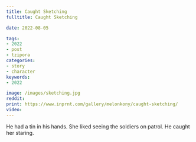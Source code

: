 ```yaml
---
title: Caught Sketching
fulltitle: Caught Sketching

date: 2022-08-05

tags: 
- 2022
- post
- tzipora
categories:
- story
- character
keywords:
- 2022

image: /images/sketching.jpg
reddit: 
print: https://www.inprnt.com/gallery/melonkony/caught-sketching/
video:
---
```


He had a tin in his hands. She liked seeing the soldiers on patrol. He caught her staring.